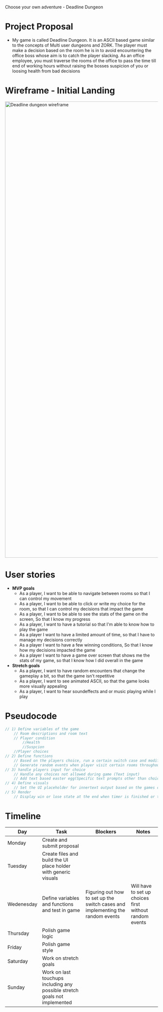 Choose your own adventure - Deadline Dungeon
# Project Proposal
- My game is called Deadline Dungeon. It is an ASCII based game similar to the concepts of Multi user dungeons and ZORK. The player must make a decision based on the room he is in to avoid encountering the office boss whose aim is to catch the player slacking. As an office employee, you must traverse the rooms of the office to pass the time till end of working hours without raising the bosses suspicion of you or loosing health from bad decisions

# Wireframe - Initial Landing
<img width="1504" alt="Deadline dungeon wireframe" src="https://github.com/user-attachments/assets/15ba3208-6434-49c4-8d0c-460690f74f4e" />


# User stories
- **MVP goals**
    - As a player, I want to be able to navigate between rooms so that I can control my movement
    - As a player, I want to be able to click or write my choice for the room, so that I can control my decisions that impact the game
    - As a player, I want to be able to see the stats of the game on the screen, So that I know my progress
    - As a player, I want to have a tutorial so that I'm able to know how to play the game
    - As a player I want to have a limited amount of time, so that I have to manage my decisions correctly
    - As a player I want to have a few winning conditions, So that I know how my decisions impacted the game
    - As a player I want to have a game over screen that shows me the stats of my game, so that I know how I did overall in the game
- **Stretch goals**
    - As a player, I want to have random encounters that change the gameplay a bit, so that the game isn't repetitive
    - As a player, I want to see animated ASCII, so that the game looks more visually appealing
    - As a player, I want to hear soundeffects and or music playing while I play
# Pseudocode
```js
// 1) Define variables of the game
	// Room descriptions and room text
	// Player condition
		//Health
		//Suspcion
	//Player choices
// 2) Define functions
	// Based on the players choice, run a certain switch case and modify variables
	// Generate random events when player visit certain rooms throughout the game 
// 3) handle players input for choice
	// Handle any choices not allowed during game (Text input)
	// Add text based easter egg(Specific text prompts other than choice)
// 4) Define visuals
	// Set the UI placeholder for innertext output based on the games current state
// 5) Render
	// Display win or lose state at the end when timer is finished or the variables maintaing players health are depleted
```



# Timeline


| **Day**    | **Task**                                                                   | **Blockers**                                                                    | **Notes**                                               |
| ---------- | -------------------------------------------------------------------------- | ------------------------------------------------------------------------------- | ------------------------------------------------------- |
| Monday     | Create and submit proposal                                                 |                                                                                 |                                                         |
| Tuesday    | Create files and build the UI place holder with generic visuals            |                                                                                 |                                                         |
| Wedenesday | Define variables and functions and test in game                            | Figuring out  how to set up the switch cases and implementing the random events | Will have to set up choices first without random events |
| Thursday   | Polish game logic                                                          |                                                                                 |                                                         |
| Friday     | Polish game style                                                          |                                                                                 |                                                         |
| Saturday   | Work on stretch goals                                                      |                                                                                 |                                                         |
| Sunday     | Work on last touchups including any possible stretch goals not implemented |                                                                                 |                                                         |
